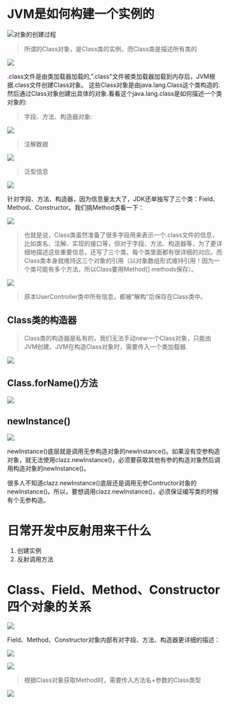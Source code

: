 # JVM是如何构建一个实例的

![对象的创建过程](../pics/JVM是如何构建一个实例的.jpg)

>所谓的Class对象，是Class类的实例，而Class类是描述所有类的

![](../pics/Class对象图解.jpg)

.class文件是由类加载器加载的,".class"文件被类加载器加载到内存后，JVM根据.class文件创建Class对象。
这些Class对象是由java.lang.Class这个类构造的.然后通过Class对象创建出具体的对象.看看这个java.lang.class是如何描述一个类对象的:

>字段、方法、构造器对象:

![](../pics/Class类.jpg)

>注解数据

![](../pics/Class类02.png)

>泛型信息

![](../pics/Class类03.png)

针对字段、方法、构造器，因为信息量太大了，JDK还单独写了三个类：Field、Method、Constructor。我们挑Method类看一下：

![](../pics/Class类-Method.jpg)

>也就是说，Class类虽然准备了很多字段用来表示一个.class文件的信息，比如类名、注解、实现的接口等，但对于字段、方法、构造器等，为了更详细地描述这些重要信息，还写了三个类，每个类里面都有很详细的对应。而Class类本身就维持这三个对象的引用（以对象数组形式维持引用！因为一个类可能有多个方法，所以Class要用Method[] methods保存）。

![](../pics/Class-Method-图解.jpg)

>原本UserController类中所有信息，都被“解构”后保存在Class类中。

## Class类的构造器

>Class类的构造器是私有的，我们无法手动new一个Class对象，只能由JVM创建。JVM在构造Class对象时，需要传入一个类加载器.

![](../pics/Class的构造器.jpg)

## Class.forName()方法

![](../pics/Class.forName()方法.jpg)

## newInstance()

![](../pics/Class-newInstance().jpg)

newInstance()底层就是调用无参构造对象的newInstance()。如果没有空参构造对象，就无法使用clazz.newInstance()，必须要获取其他有参的构造对象然后调用构造对象的newInstance()。

很多人不知道clazz.newInstance()底层还是调用无参Contructor对象的newInstance()。所以，要想调用clazz.newInstance()，必须保证编写类的时候有个无参构造。

# 日常开发中反射用来干什么

1. 创建实例
2. 反射调用方法

# Class、Field、Method、Constructor四个对象的关系

![](../pics/b.jpg)

Field、Method、Constructor对象内部有对字段、方法、构造器更详细的描述：

![](../pics/a.jpg)

![](../pics/Class类中的信息描述.jpg)

>根据Class对象获取Method时，需要传入方法名+参数的Class类型

![](../pics/c.jpg)